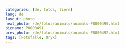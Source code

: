 ```yaml
---
categories: [de, fotos, tiere]
lang: de
layout: photo
next_photo: /de/fotos/animals/animals-P0000490.html
picname: P0000491
prev_photo: /de/fotos/animals/animals-P0000492.html
tags: [Fotofalle, Oryx]
---
```

